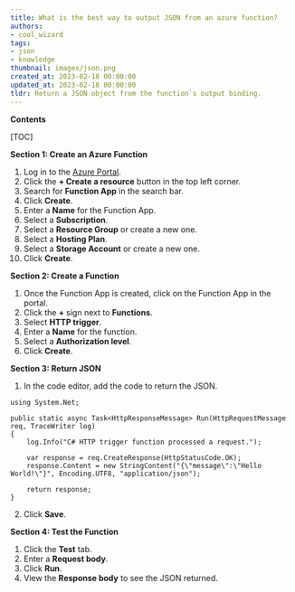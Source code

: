 ```yaml
---
title: What is the best way to output JSON from an azure function?
authors:
- cool_wizard
tags:
- json
- knowledge
thumbnail: images/json.png
created_at: 2023-02-18 00:00:00
updated_at: 2023-02-18 00:00:00
tldr: Return a JSON object from the function`s output binding.
---
```


**Contents**

[TOC]

**Section 1: Create an Azure Function**

1. Log in to the [Azure Portal](https://portal.azure.com).
2. Click the **+ Create a resource** button in the top left corner.
3. Search for **Function App** in the search bar.
4. Click **Create**.
5. Enter a **Name** for the Function App.
6. Select a **Subscription**.
7. Select a **Resource Group** or create a new one.
8. Select a **Hosting Plan**.
9. Select a **Storage Account** or create a new one.
10. Click **Create**.

**Section 2: Create a Function**

1. Once the Function App is created, click on the Function App in the portal.
2. Click the **+** sign next to **Functions**.
3. Select **HTTP trigger**.
4. Enter a **Name** for the function.
5. Select a **Authorization level**.
6. Click **Create**.

**Section 3: Return JSON**

1. In the code editor, add the code to return the JSON.

```
using System.Net;

public static async Task<HttpResponseMessage> Run(HttpRequestMessage req, TraceWriter log)
{
    log.Info("C# HTTP trigger function processed a request.");

    var response = req.CreateResponse(HttpStatusCode.OK);
    response.Content = new StringContent("{\"message\":\"Hello World!\"}", Encoding.UTF8, "application/json");

    return response;
}
```

2. Click **Save**.

**Section 4: Test the Function**

1. Click the **Test** tab.
2. Enter a **Request body**.
3. Click **Run**.
4. View the **Response body** to see the JSON returned.

